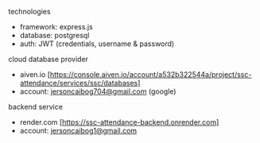 technologies
- framework: express.js
- database: postgresql
- auth: JWT (credentials, username & password)

cloud database provider
- aiven.io [https://console.aiven.io/account/a532b322544a/project/ssc-attendance/services/ssc/databases]
- account: jersoncaibog704@gmail.com (google)

backend service
- render.com [https://ssc-attendance-backend.onrender.com]
- account: jersoncaibog1@gmail.com
